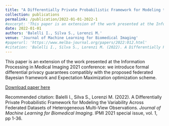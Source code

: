 ```yaml
---
title: "A Differentially Private Probabilistic Framework for Modeling the Variability Across Federated Datasets of Heterogeneous Multi-View Observations"
collection: publications
permalink: /publication/2022-01-01-2022-1
#excerpt: 'This paper is an extension of the work presented at the Information Processing in Medical Imaging 2021 conference: we introduce formal differential privacy guarantees compatibly with the proposed federated Bayesian framework and Expectation Maximization optimization scheme.'
date: 2022-01-01
authors: 'Balelli I., Silva S., Lorenzi M.'
venue: 'Journal of Machine Learning for Biomedical Imaging'
#paperurl: 'https://www.melba-journal.org/papers/2022:012.html'
#citation: 'Balelli I., Silva S., Lorenzi M. (2022). A Differentially Private Probabilistic Framework for Modeling the Variability Across Federated Datasets of Heterogeneous Multi-View Observations. <i>Journal of Machine Learning for Biomedical Imaging</i>. IPMI 2021 special issue, vol. 1, pp 1-36.'
---
```

This paper is an extension of the work presented at the Information Processing in Medical Imaging 2021 conference: we introduce formal differential privacy guarantees compatibly with the proposed federated Bayesian framework and Expectation Maximization optimization scheme.

[Download paper here](https://www.melba-journal.org/papers/2022:012.html)

Recommended citation: Balelli I., Silva S., Lorenzi M. (2022). A Differentially Private Probabilistic Framework for Modeling the Variability Across Federated Datasets of Heterogeneous Multi-View Observations. <i>Journal of Machine Learning for Biomedical Imaging</i>. IPMI 2021 special issue, vol. 1, pp 1-36.